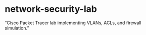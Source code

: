 # network-security-lab
“Cisco Packet Tracer lab implementing VLANs, ACLs, and firewall simulation.”
